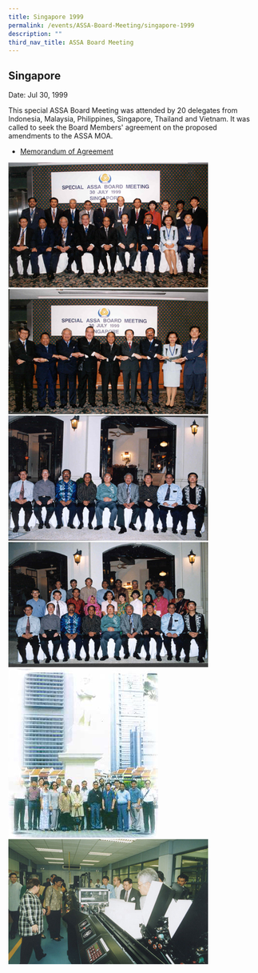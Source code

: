 ```yaml
---
title: Singapore 1999
permalink: /events/ASSA-Board-Meeting/singapore-1999
description: ""
third_nav_title: ASSA Board Meeting
---
```

## Singapore
Date: Jul 30, 1999

This special ASSA Board Meeting was attended by 20 delegates from Indonesia, Malaysia, Philippines, Singapore, Thailand and Vietnam. It was called to seek the Board Members' agreement on the proposed amendments to the ASSA MOA.

* [Memorandum of Agreement](/files/ASSA%20Board%20Meeting/Singapore%201999/Memorandum%20of%20Agreement.pdf)

![](/images/Board%20Meeting/Singapore%201999/Singapore-1999-1.jpg)![](/images/Board%20Meeting/Singapore%201999/Singapore-1999-2.jpg)![](/images/Board%20Meeting/Singapore%201999/Singapore-1999-3.jpg)![](/images/Board%20Meeting/Singapore%201999/Singapore-1999-4.jpg)![](/images/Board%20Meeting/Singapore%201999/Singapore-1999-5.jpg)![](/images/Board%20Meeting/Singapore%201999/Singapore-1999-6.jpg)